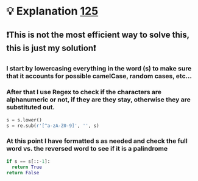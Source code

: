 # 💡 Explanation [125](https://leetcode.com/problems/valid-palindrome/)
## ❗This is not the most efficient way to solve this, this is just my solution❗
### I start by lowercasing everything in the word (s) to make sure that it accounts for possible camelCase, random cases, etc...
### After that I use Regex to check if the characters are alphanumeric or not, if they are they stay, otherwise they are substituted out.
```python
s = s.lower()
s = re.sub(r'[^a-zA-Z0-9]', '', s)
```
### At this point I have formatted s as needed and check the full word vs. the reversed word to see if it is a palindrome
```python
if s == s[::-1]:
  return True
return False
```
